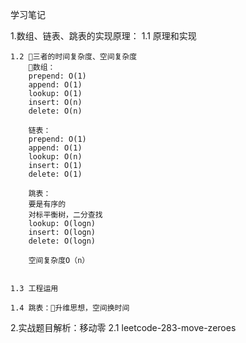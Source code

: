 学习笔记

1.数组、链表、跳表的实现原理：
    1.1 原理和实现

    1.2 三者的时间复杂度、空间复杂度
        数组：
        prepend: O(1)
        append: O(1)
        lookup: O(1)
        insert: O(n)
        delete: O(n)

        链表：
        prepend: O(1)
        append: O(1)
        lookup: O(n)
        insert: O(1)
        delete: O(1)

        跳表：
        要是有序的
        对标平衡树，二分查找
        lookup: O(logn)
        insert: O(logn)
        delete: O(logn)

        空间复杂度O（n）


    1.3 工程运用

    1.4 跳表：升维思想，空间换时间
    

2.实战题目解析：移动零
    2.1 leetcode-283-move-zeroes


    